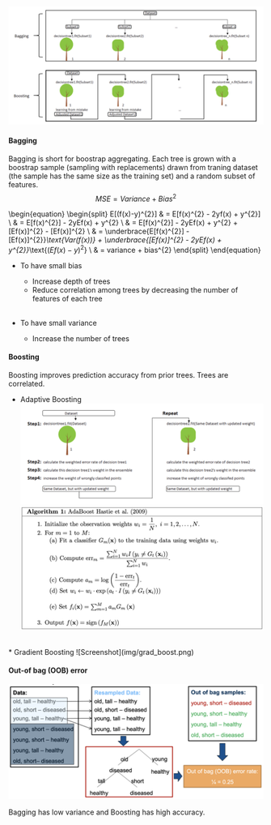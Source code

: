 ![Screenshot](img/bag_boost.png)

#### Bagging
Bagging is short for boostrap aggregating. Each tree is grown with a boostrap sample (sampling with replacements) drawn from traning dataset (the sample has the same size as the training set) and a random subset of features.<br>
$$
MSE = Variance + Bias^{2}
$$

\begin{equation}
\begin{split}
E[(f(x)-y)^{2}] & = E[f(x)^{2} - 2yf(x) + y^{2}] \\
& = E[f(x)^{2}] - 2yEf(x) + y^{2} \\
& = E[f(x)^{2}] - 2yEf(x) + y^{2} + [Ef(x)]^{2} - [Ef(x)]^{2} \\
& = \underbrace{E[f(x)^{2}] - [Ef(x)]^{2}}_\text{$Var(f(x))$} + \underbrace{[Ef(x)]^{2} - 2yEf(x) + y^{2}}_\text{$(Ef(x) - y)^2$} \\
& = variance + bias^{2}
\end{split}
\end{equation}

* To have small bias 
    * Increase depth of trees<br>
    * Reduce correlation among trees by decreasing the number of features of each tree <br><br>

* To have small variance  
    * Increase the number of trees<br>

#### Boosting
Boosting improves prediction accuracy from prior trees. Trees are correlated.<br>

* Adaptive Boosting
![Screenshot](img/adaboost.png)
![Screenshot](img/adab_alg.png)
<br>
* Gradient Boosting
![Screenshot](img/grad_boost.png)

#### Out-of bag (OOB) error
![Screenshot](img/oob.png)

Bagging has low variance and Boosting has high accuracy.